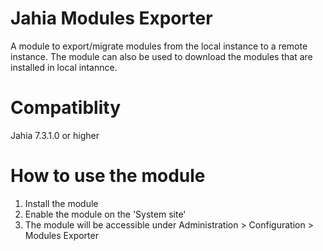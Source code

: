 # Jahia Modules Exporter
A module to export/migrate modules from the local instance to a remote instance. The module can also be used to download the modules that are installed in local intannce.
# Compatiblity
Jahia 7.3.1.0 or higher
# How to use the module
1. Install the module
2. Enable the module on the 'System site'
3. The module will be accessible under Administration > Configuration > Modules Exporter

